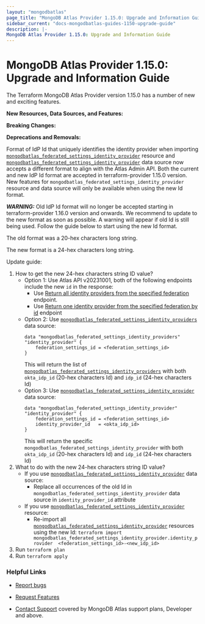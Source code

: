 ```yaml
---
layout: "mongodbatlas"
page_title: "MongoDB Atlas Provider 1.15.0: Upgrade and Information Guide"
sidebar_current: "docs-mongodbatlas-guides-1150-upgrade-guide"
description: |-
MongoDB Atlas Provider 1.15.0: Upgrade and Information Guide
---
```


# MongoDB Atlas Provider 1.15.0: Upgrade and Information Guide

The Terraform MongoDB Atlas Provider version 1.15.0 has a number of new and exciting features.

**New Resources, Data Sources, and Features:**


**Breaking Changes:**

**Deprecations and Removals:**  

Format of IdP Id that uniquely identifies the identity provider when importing [`mongodbatlas_federated_settings_identity_provider`](https://registry.terraform.io/providers/mongodb/mongodbatlas/latest/docs/resources/federated_settings_identity_provider) resource and [`mongodbatlas_federated_settings_identity_provider`](https://registry.terraform.io/providers/mongodb/mongodbatlas/latest/docs/data-sources/federated_settings_identity_provider) data source now accepts a different format to align with the Atlas Admin API. Both the current and new IdP Id format are accepted in terraform-provider 1.15.0 version. New features for `mongodbatlas_federated_settings_identity_provider` resource and data source will only be available when using the new Id format.

***WARNING:*** Old IdP Id format will no longer be accepted starting in terraform-provider 1.16.0 version and onwards. We recommend to update to the new format as soon as possible. A warning will appear if old Id is still being used. Follow the guide below to start using the new Id format.

The old format was a 20-hex characters long string.

The new format is a 24-hex characters long string.

Update guide: 
1. How to get the new 24-hex characters string ID value?
	- Option 1: Use Atlas API v20231001, both of the following endpoints include the new `id` in the response:
		- Use [Return all identity providers from the specified federation](https://www.mongodb.com/docs/atlas/reference/api-resources-spec/v2/2023-10-01/#tag/Federated-Authentication/operation/listIdentityProviders) endpoint.
		- Use [Return one identity provider from the specified federation by id](https://www.mongodb.com/docs/atlas/reference/api-resources-spec/v2/2023-10-01/#tag/Federated-Authentication/operation/listIdentityProviders) endpoint
	- Option 2: Use [`mongodbatlas_federated_settings_identity_providers`](https://registry.terraform.io/providers/mongodb/mongodbatlas/latest/docs/data-sources/federated_settings_identity_providers) data source: 
		```
		data "mongodbatlas_federated_settings_identity_providers" "identity_provider" {
			federation_settings_id = <federation_settings_id>
		}
		```
		This will return the list of [`mongodbatlas_federated_settings_identity_providers`](https://registry.terraform.io/providers/mongodb/mongodbatlas/latest/docs/data-sources/federated_settings_identity_providers) with both `okta_idp_id` (20-hex characters Id) and `idp_id` (24-hex characters Id)
	- Option 3: Use [`mongodbatlas_federated_settings_identity_provider`](https://registry.terraform.io/providers/mongodb/mongodbatlas/latest/docs/data-sources/federated_settings_identity_provider) data source:
		```
		data "mongodbatlas_federated_settings_identity_provider" "identity_provider" {
			federation_settings_id = <federation_settings_id>
			identity_provider_id   = <okta_idp_id>
		}
		```
		This will return the specific `mongodbatlas_federated_settings_identity_provider` with both `okta_idp_id` (20-hex characters Id) and `idp_id` (24-hex characters Id) 
2. What to do with the new 24-hex characters string ID value?
	- If you use [`mongodbatlas_federated_settings_identity_provider`](https://registry.terraform.io/providers/mongodb/mongodbatlas/latest/docs/data-sources/federated_settings_identity_provider) data source:
		- Replace all occurrences of the old Id in `mongodbatlas_federated_settings_identity_provider` data source in `identity_provider_id` attribute
	- If you use [`mongodbatlas_federated_settings_identity_provider`](https://registry.terraform.io/providers/mongodb/mongodbatlas/latest/docs/resources/federated_settings_identity_provider) resource:
		- Re-import all [`mongodbatlas_federated_settings_identity_provider`](https://registry.terraform.io/providers/mongodb/mongodbatlas/latest/docs/resources/federated_settings_identity_provider) resources using the new Id: 
			`terraform import mongodbatlas_federated_settings_identity_provider.identity_provider  <federation_settings_id>-<new_idp_id>`
4. Run `terraform plan` 
5. Run `terraform apply`


### Helpful Links

* [Report bugs](https://github.com/mongodb/terraform-provider-mongodbatlas/issues)

* [Request Features](https://feedback.mongodb.com/forums/924145-atlas?category_id=370723)

* [Contact Support](https://docs.atlas.mongodb.com/support/) covered by MongoDB Atlas support plans, Developer and above.